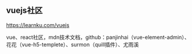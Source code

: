 ## vuejs社区
https://learnku.com/vuejs

vue、react社区，mdn技术文档，github：panjinhai（vue-element-admin）、花花（vue-h5-templete）、surmon（quill插件）、尤雨溪